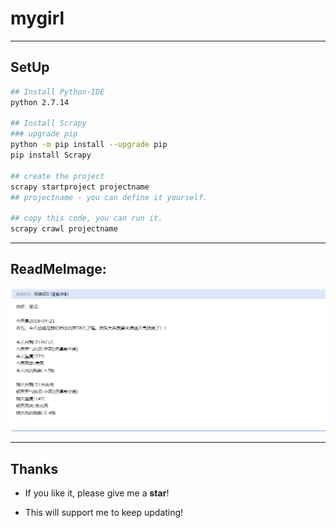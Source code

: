 # mygirl

------

## SetUp
```bash
## Install Python-IDE
python 2.7.14

## Install Scrapy
### upgrade pip
python -m pip install --upgrade pip
pip install Scrapy

## create the project
scrapy startproject projectname
## projectname - you can define it yourself.

## copy this code, you can run it.
scrapy crawl projectname
```

------

## ReadMeImage:

![enter description here][1]

------

## Thanks
- If you like it, please give me a **star**!
- This will support me to keep updating!


  [1]: ./images/readme.png "readme.png"